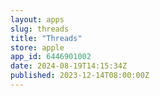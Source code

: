 ```yaml
---
layout: apps
slug: threads
title: "Threads"
store: apple
app_id: 6446901002
date: 2024-08-19T14:15:34Z
published: 2023-12-14T08:00:00Z
---
```

